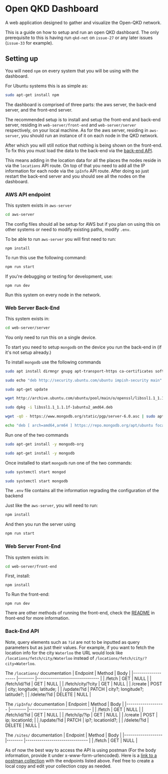 # Open QKD Dashboard

A web application designed to gather and visualize the Open-QKD network.

This is a guide on how to setup and run an open QKD dashboard. The only prerequisite to this is having run `qkd-net` on `issue-27` or any later issues (`issue-33` for example).

## Setting up

You will need `npm` on every system that you will be using with the dashboard.

For Ubuntu systems this is as simple as:

```bash
sudo apt-get install npm
```

The dashboard is comprised of three parts: the aws server, the back-end server, and the front-end server.

The recommended setup is to install and setup the front-end and back-end server, residing in `web-server/front-end` and `web-server/server` respectively, on your local machine.
As for the aws server, residing in `aws-server`, you should run an instance of it on each node in the QKD network.

After which you will still notice that nothing is being shown on the front-end. To fix this you must load the data to the back-end via the [back-end API](#back-end-api).

This means adding in the location data for all the places the nodes reside in via the `locations` API route.
On top of that you need to add all the IP information for each node via the `ipInfo` API route.
After doing so just restart the back-end server and you should see all the nodes on the dashboard.

### AWS API endpoint

This system exists in `aws-server`

```bash
cd aws-server
```

The config files should all be setup for AWS but if you plan on using this on other systems or need to modify existing paths, modify `.env`.

To be able to run `aws-server` you will first need to run:

```
npm install
```

To run this use the following command:

```bash
npm run start
```

If you're debugging or testing for development, use:

```
npm run dev
```

Run this system on every node in the network.

### Web Server Back-End

This system exists in:

```bash
cd web-server/server
```

You only need to run this on a single device.

To start you need to setup `mongodb` on the device you run the back-end in (if it's not setup already.)

To install `mongodb` use the following commands

```bash
sudo apt install dirmngr gnupg apt-transport-https ca-certificates software-properties-common

sudo echo "deb http://security.ubuntu.com/ubuntu impish-security main" | sudo tee /etc/apt/sources.list.d/impish-security.list

sudo apt-get update

wget http://archive.ubuntu.com/ubuntu/pool/main/o/openssl/libssl1.1_1.1.1f-1ubuntu2_amd64.deb

sudo dpkg -i libssl1.1_1.1.1f-1ubuntu2_amd64.deb

wget -qO - https://www.mongodb.org/static/pgp/server-6.0.asc | sudo apt-key add -

echo "deb [ arch=amd64,arm64 ] https://repo.mongodb.org/apt/ubuntu focal/mongodb-org/6.0 multiverse" | sudo tee /etc/apt/sources.list.d/mongodb-org-6.0.list
```

Run one of the two commands

```bash
sudo apt-get install -y mongodb-org 

sudo apt-get install -y mongodb
```

Once installed to start `mongodb` run one of the two commands:

```bash
sudo systemctl start mongod

sudo systemctl start mongodb
```

The `.env` file contains all the information regrading the configuration of the backend

Just like the `aws-server`, you will need to run:

```bash
npm install
```

And then you run the server using

```bash
npm run start
```

### Web Server Front-End

This system exists  in:

```bash
cd web-server/front-end
```

First, install:

```
npm install
```

To Run the front-end: 

``` 
npm run dev
```

There are other methods of running the front-end, check the [README](web-server/front-end/README.md) in front-end for more information.

### Back-End API

Note, query elements such as `?id` are not to be inputted as query parameters but as just their values.
For example, if you want to fetch the location info for the city `Waterloo` the URL would look like `/locations/fetch/city/Waterloo` instead of `/locations/fetch/city/?city=Waterloo`.

The `/locations/` documentation
| Endpoint          	| Method 	| Body                          	|
|-------------------	|--------	|-------------------------------	|
| /fetch            	| GET    	| NULL                          	|
| /fetch/id/?id     	| GET    	| NULL                          	|
| /fetch/city/?city 	| GET    	| NULL                          	|
| /create           	| POST   	| city; longitude; latitude;    	|
| /update/?id       	| PATCH  	| city?; longitude?; latitude?; 	|
| /delete/?id       	| DELETE 	| NULL                          	|

The `/ipInfo/` documentation
| Endpoint          	| Method 	| Body                          	|
|-------------------	|--------	|-------------------------------	|
| /fetch            	| GET    	| NULL                          	|
| /fetch/id/?id     	| GET    	| NULL                          	|
| /fetch/ip/?ip      | GET    	| NULL                          	|
| /create           	| POST   	| ip; locationId;    	         |
| /update/?id       	| PATCH  	| ip?; locationId?; 	            |
| /delete/?id       	| DELETE 	| NULL                          	|

The `/sites/` documentation
| Endpoint          	| Method 	| Body                          	|
|-------------------	|--------	|-------------------------------	|
| /fetch            	| GET    	| NULL                          	|


As of now the best way to access the API is using postman (For the body information, provide it under x-www-form-urlencoded).
Here is a [link to a postman collection](https://www.postman.com/science-geoscientist-97417074/workspace/openqkdnetwork/collection/17576385-491b21f4-e7a1-4270-bebb-172467a83849?action=share&creator=17576385&ctx=documentation) with the endpoints listed above. Feel free to create a local copy and edit your collection copy as needed.
